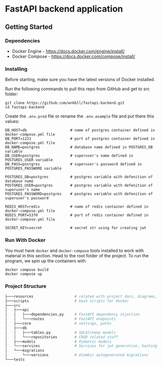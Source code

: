 # FastAPI backend application

## Getting Started

### Dependencies
* Docker Engine - https://docs.docker.com/engine/install/
* Docker Compose - https://docs.docker.com/compose/install/

### Installing
Before starting, make sure you have the latest versions of Docker installed.

Run the following commands to pull this repo from GitHub and get to src folder:
```
git clone https://github.com/wnkbll/fastapi-backend.git
cd fastapi-backend
```
Create the ```.env.prod``` file or rename the ```.env.example``` file and put there this values:
```
DB_HOST=db                    # name of postgres container defined in docker-compose.yml file
DB_PORT=1221                  # port of postgres container defined in docker-compose.yml file
DB_NAME=postgres              # database name defined in POSTGRES_DB variable
DB_USER=postgres              # superuser's name defined in POSTGRES_USER variable
DB_PASS=postgres              # superuser's password defined in POSTGRES_PASSWORD variable

POSTGRES_DB=postgres          # postgres variable with defenition of database name
POSTGRES_USER=postgres        # postgres variable with defenition of superuser's name
POSTGRES_PASSWORD=postgres    # postgres variable with defenition of superuser's password

REDIS_HOST=redis              # name of redis container defined in docker-compose.yml file
REDIS_PORT=5370               # port of redis container defined in docker-compose.yml file

SECRET_KEY=secret             # secret str using for creating jwt
```

### Run With Docker
You must have ```docker``` and ```docker-compose``` tools installed to work with material in this section.
Head to the root folder of the project.
To run the program, we spin up the containers with
```
docker compose build
docker compose up
```

### Project Structure
```bash
├───resources                   # related with project docs, diagrams, etc.
├───scripts                     # bash scripts for docker
├───src
│   ├───api
│   │   ├───dependencies.py     # FastAPI dependency injection 
│   │   └───routes              # FastAPI endpoints
│   ├───core                    # settings, paths
│   ├───db
│   │   ├───tables.py           # SQLAlchemy models
│   │   └───repositories        # CRUD related stuff
│   ├───models                  # Pydantic models
│   └───services                # Services for jwt generation, hashing passwords, etc.
│   └───migrations              
│       └───versions            # Alembic autogenerated migrations
└───tests
```
